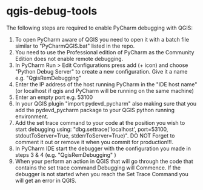 # qgis-debug-tools

The following steps are required to enable PyCharm debugging with QGIS:

1. To open PyCharm aware of QGIS you need to open it with a batch file similar to "PyCharmQGIS.bat" listed in the repo.
2.  You need to use the Professional edition of PyCharm as the Community Edition does not enable remote debugging.
3. In PyCharm Run > Edit Configurations press add (+ icon) and choose "Python Debug Server" to create a new configuration.  Give it a name e.g. "QgisRemDebugging"
4. Enter the IP address of the host running PyCharm in the "IDE host name" (or localhost if qgis and PyCharm will be running on the same machine)
5. Enter an empty port e.g. 53100
6. In your QGIS plugin "import pydevd_pycharm" also making sure that you add the pydevd_pycharm package to your QGIS python running environment.
7. Add the set trace command to your code at the position you wish to start debugging using:  "dbg.settrace('localhost', port=53100, stdoutToServer=True, stderrToServer=True)".  DO NOT Forget to comment it out or remove it when you commit for production!!!.
8. In PyCharm IDE start the debugger with the configuration you made in steps 3 & 4 (e.g. "QgisRemDebugging" )
9. When your perform an action in QGIS that will go through the code that contains the set trace command Debugging will Commence.  If the debugger is not started when you reach the Set Trace Command you will get an error in QGIS.
